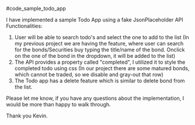 #code_sample_todo_app

I have implemented a sample Todo App using a fake JsonPlaceholder API
Functionalities:
1. User will be able to search todo's and select the one to add to the list
    (In my previous project we are having the feature, where user can search for the bonds/Securities buy typing the title/name of the bond. Onclick on the one of the bond in the dropdown, it will be added to the list)
2. The API provides a property called "completed", I utilized it to style the completed todo using css
    (In our project there are some matured bonds, which cannot be traded, so we disable and gray-out that row)
3. The Todo app has a delete feature which is similar to delete bond from the list.

Please let me know, if you have any questions about the implementation, I would be more than happy to walk through.

Thank you Kevin.
